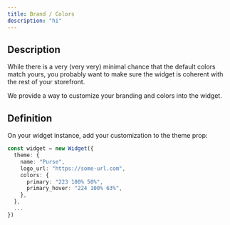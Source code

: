 ```yaml
---
title: Brand / Colors
description: "hi"
---
```


## Description

While there is a very (very very) minimal chance that the default colors match yours,
you probably want to make sure the widget is coherent with the rest of your storefront.

We provide a way to customize your branding and colors into the widget.

## Definition

On your widget instance, add your customization to the theme prop:

```typescript
const widget = new Widget({
  theme: {
    name: "Purse",
    logo_url: "https://some-url.com",
    colors: {
      primary: "223 100% 50%",
      primary_hover: "224 100% 63%",
    },
  },
  ...
})
```
